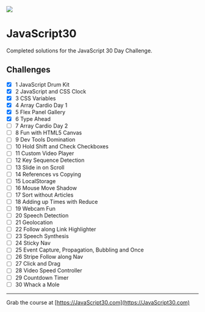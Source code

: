 ![](https://javascript30.com/images/JS3-social-share.png)

# JavaScript30

Completed solutions for the JavaScript 30 Day Challenge.

## Challenges

- [x] 1 JavaScript Drum Kit
- [x] 2 JavaScript and CSS Clock
- [x] 3 CSS Variables
- [x] 4 Array Cardio Day 1
- [x] 5 Flex Panel Gallery
- [x] 6 Type Ahead
- [ ] 7 Array Cardio Day 2
- [ ] 8 Fun with HTML5 Canvas
- [ ] 9 Dev Tools Domination
- [ ] 10 Hold Shift and Check Checkboxes
- [ ] 11 Custom Video Player
- [ ] 12 Key Sequence Detection
- [ ] 13 Slide in on Scroll
- [ ] 14 References vs Copying
- [ ] 15 LocalStorage
- [ ] 16 Mouse Move Shadow
- [ ] 17 Sort without Articles
- [ ] 18 Adding up Times with Reduce
- [ ] 19 Webcam Fun
- [ ] 20 Speech Detection
- [ ] 21 Geolocation
- [ ] 22 Follow along Link Highlighter
- [ ] 23 Speech Synthesis
- [ ] 24 Sticky Nav
- [ ] 25 Event Capture, Propagation, Bubbling and Once
- [ ] 26 Stripe Follow along Nav
- [ ] 27 Click and Drag
- [ ] 28 Video Speed Controller
- [ ] 29 Countdown Timer
- [ ] 30 Whack a Mole

---

Grab the course at [https://JavaScript30.com](https://JavaScript30.com)